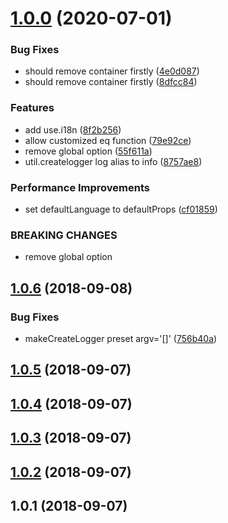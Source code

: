 <a name="1.0.0"></a>
# [1.0.0](https://github.com/imcuttle/rcp/compare/v1.0.6...v1.0.0) (2020-07-01)


### Bug Fixes

* should remove container firstly ([4e0d087](https://github.com/imcuttle/rcp/commit/4e0d087))
* should remove container firstly ([8dfcc84](https://github.com/imcuttle/rcp/commit/8dfcc84))


### Features

* add use.i18n ([8f2b256](https://github.com/imcuttle/rcp/commit/8f2b256))
* allow customized eq function ([79e92ce](https://github.com/imcuttle/rcp/commit/79e92ce))
* remove global option ([55f611a](https://github.com/imcuttle/rcp/commit/55f611a))
* util.createlogger log alias to info ([8757ae8](https://github.com/imcuttle/rcp/commit/8757ae8))


### Performance Improvements

* set defaultLanguage to defaultProps ([cf01859](https://github.com/imcuttle/rcp/commit/cf01859))


### BREAKING CHANGES

* remove global option



<a name="1.0.6"></a>
## [1.0.6](https://github.com/imcuttle/rcp/compare/v1.0.5...v1.0.6) (2018-09-08)


### Bug Fixes

* makeCreateLogger preset argv='[]' ([756b40a](https://github.com/imcuttle/rcp/commit/756b40a))



<a name="1.0.5"></a>
## [1.0.5](https://github.com/imcuttle/rcp/compare/v1.0.4...v1.0.5) (2018-09-07)



<a name="1.0.4"></a>
## [1.0.4](https://github.com/imcuttle/rcp/compare/v1.0.3...v1.0.4) (2018-09-07)



<a name="1.0.3"></a>
## [1.0.3](https://github.com/imcuttle/rcp/compare/v1.0.2...v1.0.3) (2018-09-07)



<a name="1.0.2"></a>
## [1.0.2](https://github.com/imcuttle/rcp/compare/v1.0.1...v1.0.2) (2018-09-07)



<a name="1.0.1"></a>
## 1.0.1 (2018-09-07)



